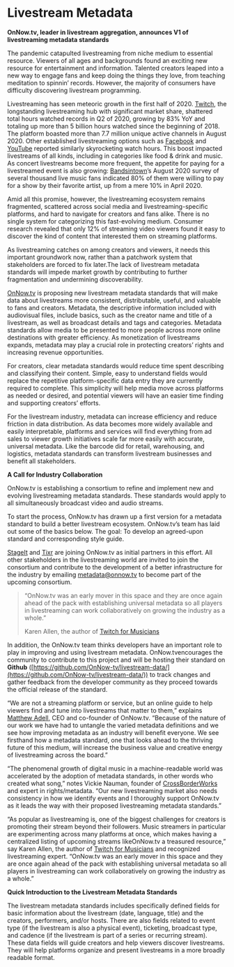 # Livestream Metadata

**OnNow.tv, leader in livestream aggregation, announces V1 of livestreaming metadata standards**

The pandemic catapulted livestreaming from niche medium to essential resource. Viewers of all ages and backgrounds found an exciting new resource for entertainment and information. Talented creators leaped into a new way to engage fans and keep doing the things they love, from teaching meditation to spinnin’ records. However, the majority of consumers have difficulty discovering livestream programming.

Livestreaming has seen meteoric growth in the first half of 2020. [Twitch](https://www.twitch.tv/), the longstanding livestreaming hub with significant market share,​ shattered total hours watched records in Q2 ​of 2020, growing by 83% YoY and totaling up more than 5 billion hours watched since the beginning of 2018. The platform boasted more than ​7.7 million unique active channels​ in August 2020. Other established livestreaming options such as [Facebook](https://www.facebook.com/) and [YouTube](https://www.youtube.com/) reported similarly skyrocketing watch hours. This boost impacted livestreams of all kinds, including in categories like ​food & drink​ and music. As concert livestreams become more frequent, the appetite for paying for a livestreamed event is also growing: [Bandsintown](https://www.bandsintown.com/)’s​ August 2020 survey of several thousand live music fans indicated 80% of them were willing to pay for a show by their favorite artist, up from a mere 10% in April 2020.

Amid all this promise, however, the livestreaming ecosystem remains fragmented, scattered across social media and livestreaming-specific platforms, and hard to navigate for creators and fans alike. There is no single system for categorizing this fast-evolving medium. Consumer research revealed that only ​12% of streaming video viewers​ found it easy to discover the kind of content that interested them on streaming platforms.

As livestreaming catches on among creators and viewers, it needs this important groundwork now, rather than a patchwork system that stakeholders are forced to fix later.The lack of livestream metadata standards will impede market growth by contributing to further fragmentation and undermining discoverability.

[OnNow.tv](https://www.onnow.tv/) is proposing new livestream metadata standards that will make data about livestreams more consistent, distributable, useful, and valuable to fans and creators. Metadata, the descriptive information included with audiovisual files, include basics, such as the creator name and title of a livestream, as well as broadcast details and tags and categories. Metadata standards allow media to be presented to more people across more online destinations with greater efficiency. As monetization of livestreams expands, metadata may play a crucial role in protecting creators’ rights and increasing revenue opportunities.

For creators, clear metadata standards would reduce time spent describing and classifying their content. Simple, easy to understand fields would replace the repetitive platform-specific data entry they are currently required to complete. This simplicity will help media move across platforms as needed or desired, and potential viewers will have an easier time finding and supporting creators’ efforts.

For the livestream industry, metadata can increase efficiency and reduce friction in data distribution. As data becomes more widely available and easily interpretable, platforms and services will find everything from ad sales to viewer growth initiatives scale far more easily with accurate, universal metadata. Like the barcode did for retail, warehousing, and logistics, metadata standards can transform livestream businesses and benefit all stakeholders.

**A Call for Industry Collaboration**

OnNow.tv is establishing a consortium to refine and implement new and evolving livestreaming metadata standards. These standards would apply to all simultaneously broadcast video and audio streams.

To start the process, OnNow.tv has drawn up a first version for a metadata standard to build a better livestream ecosystem. OnNow.tv’s team has laid out some of the basics​ ​below. The goal: To develop an agreed-upon standard and corresponding style guide.

[StageIt](https://www.stageit.com/) and [Tixr](https://www.tixr.com/) are joining OnNow.tv as initial partners in this effort. All other stakeholders in the livestreaming world are invited to join the consortium and contribute to the development of a better infrastructure for the industry by emailing ​[metadata@onnow.tv](mailto:metadata@onnow.tv)​ to become part of the upcoming consortium.

> “OnNow.tv​ was an early mover in this space and they are once again ahead of the pack with establishing universal metadata so all players in livestreaming can work collaboratively on growing the industry as a whole.”
> 
> Karen Allen, the author of ​[Twitch for Musicians](https://www.amazon.com/Twitch-Musicians-Step-Step-Livestream-ebook/dp/B07WKLVHRZ)​

In addition, the OnNow.tv team thinks developers have an important role to play in improving and using livestream metadata. ​OnNow.tv​ encourages the community to contribute to this project and will be hosting their standard on ​**Github** (​[https://github.com/OnNow-tv/livestream-data/​](https://github.com/OnNow-tv/livestream-data/)) to track changes and gather feedback from the developer community as they proceed towards the official release of the standard.

“We are not a streaming platform or service, but an online guide to help viewers find and tune into livestreams that matter to them,” explains [Matthew Adell](https://www.onnow.tv/about/), CEO and co-founder of OnNow.tv. “Because of the nature of our work we have had to untangle the varied metadata definitions and we see how improving metadata as an industry will benefit everyone. We see firsthand how a metadata standard, one that looks ahead to the thriving future of this medium, will increase the business value and creative energy of livestreaming across the board.”

“The phenomenal growth of digital music in a machine-readable world was accelerated by the adoption of metadata standards, in other words who created what song,” notes Vickie Nauman, founder of [CrossBorderWorks](https://www.crossborderworks.com/) and expert in rights/metadata​. “Our new livestreaming market also needs consistency in how we identify events and I thoroughly support ​OnNow.tv​ as it leads the way with their proposed livestreaming metadata standards.”

“As popular as livestreaming is, one of the biggest challenges for creators is promoting their stream beyond their followers. Music streamers in particular are experimenting across many platforms at once, which makes having a centralized listing of upcoming streams like ​OnNow.tv a treasured resource,” say Karen Allen, the author of ​[Twitch for Musicians](https://www.amazon.com/Twitch-Musicians-Step-Step-Livestream-ebook/dp/B07WKLVHRZ)​ and recognized livestreaming expert. “OnNow.tv​ was an early mover in this space and they are once again ahead of the pack with establishing universal metadata so all players in livestreaming can work collaboratively on growing the industry as a whole.”

**Quick Introduction to the Livestream Metadata Standards**

The livestream metadata standards includes specifically defined fields for basic information about the livestream (date, language, title) and the creators, performers, and/or hosts. There are also fields related to event type (if the livestream is also a physical event), ticketing, broadcast type, and cadence (if the livestream is part of a series or recurring stream). These data fields will guide creators and help viewers discover livestreams. They will help platforms organize and present livestreams in a more broadly readable format.
